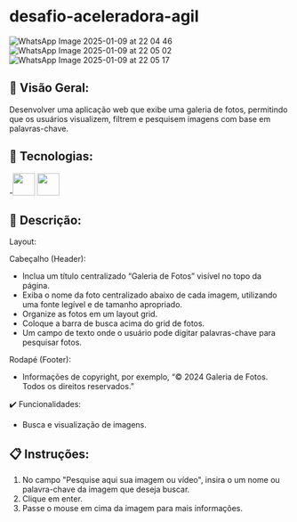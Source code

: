 # desafio-aceleradora-agil

![WhatsApp Image 2025-01-09 at 22 04 46](https://github.com/user-attachments/assets/3ee498bf-464f-4d47-aa2a-5f9c434fb4ec)
![WhatsApp Image 2025-01-09 at 22 05 02](https://github.com/user-attachments/assets/c3d4f0bf-6ecf-4803-89a3-e4142cffbc45)
![WhatsApp Image 2025-01-09 at 22 05 17](https://github.com/user-attachments/assets/9dd9b192-aef1-4b4a-90ae-b6fe3eef598b)


## 🏁 Visão Geral:

Desenvolver uma aplicação web que exibe uma galeria de fotos, permitindo que os usuários visualizem, filtrem e pesquisem imagens com base em palavras-chave.


## 🚀 Tecnologias:

-<img src="https://cdn.jsdelivr.net/gh/devicons/devicon@latest/icons/html5/html5-plain.svg" width="40" height="40"/> <img src="https://cdn.jsdelivr.net/gh/devicons/devicon@latest/icons/css3/css3-plain.svg" width="40" height="40"/>

## 📄 Descrição: 

Layout:

Cabeçalho (Header):

- Inclua um título centralizado “Galeria de Fotos” visível no topo da página.
- Exiba o nome da foto centralizado abaixo de cada imagem, utilizando uma fonte legível e de tamanho apropriado.
- Organize as fotos em um layout grid.
- Coloque a barra de busca acima do grid de fotos.
- Um campo de texto onde o usuário pode digitar palavras-chave para pesquisar fotos.

Rodapé (Footer):

- Informações de copyright, por exemplo, “© 2024 Galeria de Fotos. Todos os direitos reservados.”
  

✔️ Funcionalidades:

- Busca e visualização de imagens.

## 📋 Instruções:

1. No campo "Pesquise aqui sua imagem ou vídeo", insira o um nome ou palavra-chave da imagem que deseja buscar.
2. Clique em enter.
3. Passe o mouse em cima da imagem para mais informações.

  

